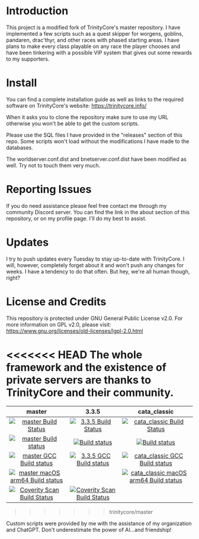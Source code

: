 # Introduction
This project is a modified fork of TrinityCore's master repository. I have implemented a few scripts such as a quest skipper for worgens, goblins, pandaren, drac'thyr, and other races with phased starting areas. I have plans to make every class playable on any race the player chooses and have been tinkering with a possible VIP system that gives out some rewards to my supporters.

# Install
You can find a complete installation guide as well as links to the required software on TrinityCore's website: https://trinitycore.info/

When it asks you to clone the repository make sure to use my URL otherwise you won't be able to get the custom scripts.

Please use the SQL files I have provided in the "releases" section of this repo. Some scripts won't load without the modifications I have made to the databases.

The worldserver.conf.dist and bnetserver.conf.dist have been modified as well. Try not to touch them very much.


# Reporting Issues
If you do need assistance please feel free contact me through my community Discord server. You can find the link in the about section of this repository, or on my profile page. I'll do my best to assist.


# Updates
I try to push updates every Tuesday to stay up-to-date with TrinityCore. I will, however, completely forget about it and won't push any changes for weeks. I have a tendency to do that often. But hey, we're all human though, right?

# License and Credits
This repository is protected under GNU General Public License v2.0. For more information on GPL v2.0, please visit: https://www.gnu.org/licenses/old-licenses/lgpl-2.0.html

<<<<<<< HEAD
The whole framework and the existence of private servers are thanks to TrinityCore and their community.
=======
master | 3.3.5 | cata_classic
:------------: | :------------: | :------------:
[![master Build Status](https://circleci.com/gh/TrinityCore/TrinityCore/tree/master.svg?style=shield)](https://circleci.com/gh/TrinityCore/TrinityCore/tree/master) | [![3.3.5 Build Status](https://circleci.com/gh/TrinityCore/TrinityCore/tree/3.3.5.svg?style=shield)](https://circleci.com/gh/TrinityCore/TrinityCore/tree/3.3.5) | [![cata_classic Build Status](https://circleci.com/gh/TrinityCore/TrinityCore/tree/cata_classic.svg?style=shield)](https://circleci.com/gh/TrinityCore/TrinityCore/tree/cata_classic)
[![master Build status](https://ci.appveyor.com/api/projects/status/54d0u1fxe50ad80o/branch/master?svg=true)](https://ci.appveyor.com/project/DDuarte/trinitycore/branch/master) | [![Build status](https://ci.appveyor.com/api/projects/status/54d0u1fxe50ad80o/branch/3.3.5?svg=true)](https://ci.appveyor.com/project/DDuarte/trinitycore/branch/3.3.5) | [![Build status](https://ci.appveyor.com/api/projects/status/54d0u1fxe50ad80o/branch/cata_classic?svg=true)](https://ci.appveyor.com/project/DDuarte/trinitycore/branch/cata_classic)
[![master GCC Build status](https://github.com/TrinityCore/TrinityCore/actions/workflows/gcc-build.yml/badge.svg?branch=master&event=push)](https://github.com/TrinityCore/TrinityCore/actions?query=workflow%3AGCC+branch%3Amaster+event%3Apush) | [![3.3.5 GCC Build status](https://github.com/TrinityCore/TrinityCore/actions/workflows/gcc-build.yml/badge.svg?branch=3.3.5&event=push)](https://github.com/TrinityCore/TrinityCore/actions?query=workflow%3AGCC+branch%3A3.3.5+event%3Apush) | [![cata_classic GCC Build status](https://github.com/TrinityCore/TrinityCore/actions/workflows/gcc-build.yml/badge.svg?branch=cata_classic&event=push)](https://github.com/TrinityCore/TrinityCore/actions?query=workflow%3AGCC+branch%3Acata_classic+event%3Apush)
[![master macOS arm64 Build status](https://github.com/TrinityCore/TrinityCore/actions/workflows/macos-arm-build.yml/badge.svg?branch=master&event=push)](https://github.com/TrinityCore/TrinityCore/actions?query=workflow%3AGCC+branch%3Amaster+event%3Apush) | | [![cata_classic macOS arm64 Build status](https://github.com/TrinityCore/TrinityCore/actions/workflows/macos-arm-build.yml/badge.svg?branch=cata_classic&event=push)](https://github.com/TrinityCore/TrinityCore/actions?query=workflow%3AGCC+branch%3Acata_classic+event%3Apush)
[![Coverity Scan Build Status](https://scan.coverity.com/projects/435/badge.svg)](https://scan.coverity.com/projects/435) | [![Coverity Scan Build Status](https://scan.coverity.com/projects/4656/badge.svg)](https://scan.coverity.com/projects/4656) |
>>>>>>> trinitycore/master

Custom scripts were provided by me with the assistance of my organization and ChatGPT. Don't underestimate the power of AI...and friendship!

